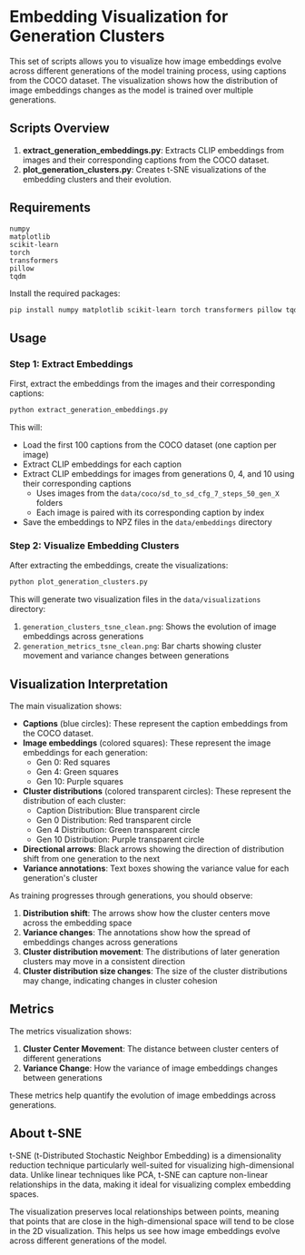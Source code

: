 # Embedding Visualization for Generation Clusters

This set of scripts allows you to visualize how image embeddings evolve across different generations of the model training process, using captions from the COCO dataset. The visualization shows how the distribution of image embeddings changes as the model is trained over multiple generations.

## Scripts Overview

1. **extract_generation_embeddings.py**: Extracts CLIP embeddings from images and their corresponding captions from the COCO dataset.
2. **plot_generation_clusters.py**: Creates t-SNE visualizations of the embedding clusters and their evolution.

## Requirements

```
numpy
matplotlib
scikit-learn
torch
transformers
pillow
tqdm
```

Install the required packages:

```bash
pip install numpy matplotlib scikit-learn torch transformers pillow tqdm
```

## Usage

### Step 1: Extract Embeddings

First, extract the embeddings from the images and their corresponding captions:

```bash
python extract_generation_embeddings.py
```

This will:
- Load the first 100 captions from the COCO dataset (one caption per image)
- Extract CLIP embeddings for each caption
- Extract CLIP embeddings for images from generations 0, 4, and 10 using their corresponding captions
  - Uses images from the `data/coco/sd_to_sd_cfg_7_steps_50_gen_X` folders
  - Each image is paired with its corresponding caption by index
- Save the embeddings to NPZ files in the `data/embeddings` directory

### Step 2: Visualize Embedding Clusters

After extracting the embeddings, create the visualizations:

```bash
python plot_generation_clusters.py
```

This will generate two visualization files in the `data/visualizations` directory:
1. `generation_clusters_tsne_clean.png`: Shows the evolution of image embeddings across generations
2. `generation_metrics_tsne_clean.png`: Bar charts showing cluster movement and variance changes between generations

## Visualization Interpretation

The main visualization shows:

- **Captions** (blue circles): These represent the caption embeddings from the COCO dataset.
- **Image embeddings** (colored squares): These represent the image embeddings for each generation:
  - Gen 0: Red squares
  - Gen 4: Green squares
  - Gen 10: Purple squares
- **Cluster distributions** (colored transparent circles): These represent the distribution of each cluster:
  - Caption Distribution: Blue transparent circle
  - Gen 0 Distribution: Red transparent circle
  - Gen 4 Distribution: Green transparent circle
  - Gen 10 Distribution: Purple transparent circle
- **Directional arrows**: Black arrows showing the direction of distribution shift from one generation to the next
- **Variance annotations**: Text boxes showing the variance value for each generation's cluster

As training progresses through generations, you should observe:

1. **Distribution shift**: The arrows show how the cluster centers move across the embedding space
2. **Variance changes**: The annotations show how the spread of embeddings changes across generations
3. **Cluster distribution movement**: The distributions of later generation clusters may move in a consistent direction
4. **Cluster distribution size changes**: The size of the cluster distributions may change, indicating changes in cluster cohesion

## Metrics

The metrics visualization shows:

1. **Cluster Center Movement**: The distance between cluster centers of different generations
2. **Variance Change**: How the variance of image embeddings changes between generations

These metrics help quantify the evolution of image embeddings across generations.

## About t-SNE

t-SNE (t-Distributed Stochastic Neighbor Embedding) is a dimensionality reduction technique particularly well-suited for visualizing high-dimensional data. Unlike linear techniques like PCA, t-SNE can capture non-linear relationships in the data, making it ideal for visualizing complex embedding spaces.

The visualization preserves local relationships between points, meaning that points that are close in the high-dimensional space will tend to be close in the 2D visualization. This helps us see how image embeddings evolve across different generations of the model. 